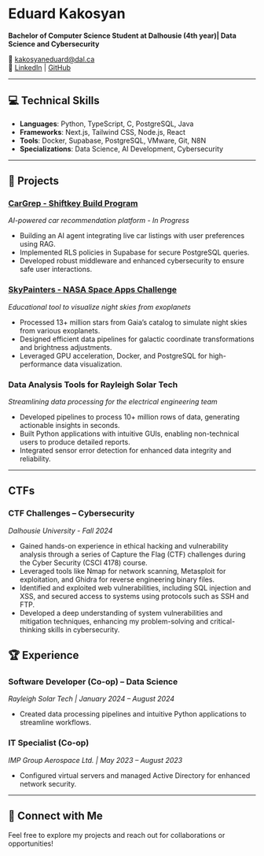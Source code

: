 # Eduard Kakosyan  
**Bachelor of Computer Science Student at Dalhousie (4th year)| Data Science and Cybersecurity**

📧 [kakosyaneduard@dal.ca](mailto:kakosyaneduard@dal.ca)  
🔗 [LinkedIn](https://linkedin.com/in/eduard-kakosyan) | [GitHub](https://github.com/EduardKakosyan)  


---

## 💻 Technical Skills  

- **Languages**: Python, TypeScript, C, PostgreSQL, Java 
- **Frameworks**: Next.js, Tailwind CSS, Node.js, React  
- **Tools**: Docker, Supabase, PostgreSQL, VMware, Git, N8N  
- **Specializations**: Data Science, AI Development, Cybersecurity

---

## 🚀 Projects  

### [CarGrep - Shiftkey Build Program](https://www.cargrep.com)
*AI-powered car recommendation platform - In Progress*  
- Building an AI agent integrating live car listings with user preferences using RAG.  
- Implemented RLS policies in Supabase for secure PostgreSQL queries.  
- Developed robust middleware and enhanced cybersecurity to ensure safe user interactions.  

### [SkyPainters - NASA Space Apps Challenge](https://skypainter.fly.dev)  
*Educational tool to visualize night skies from exoplanets*  
- Processed 13+ million stars from Gaia’s catalog to simulate night skies from various exoplanets.  
- Designed efficient data pipelines for galactic coordinate transformations and brightness adjustments.  
- Leveraged GPU acceleration, Docker, and PostgreSQL for high-performance data visualization.  

### Data Analysis Tools for Rayleigh Solar Tech  
*Streamlining data processing for the electrical engineering team*  
- Developed pipelines to process 10+ million rows of data, generating actionable insights in seconds.  
- Built Python applications with intuitive GUIs, enabling non-technical users to produce detailed reports.  
- Integrated sensor error detection for enhanced data integrity and reliability.  

---

## CTFs

### CTF Challenges – Cybersecurity
*Dalhousie University - Fall 2024*
- Gained hands-on experience in ethical hacking and vulnerability analysis through a series of Capture the Flag (CTF) challenges during the Cyber Security (CSCI 4178) course.
- Leveraged tools like Nmap for network scanning, Metasploit for exploitation, and Ghidra for reverse engineering binary files.
- Identified and exploited web vulnerabilities, including SQL injection and XSS, and secured access to systems using protocols such as SSH and FTP.
- Developed a deep understanding of system vulnerabilities and mitigation techniques, enhancing my problem-solving and critical-thinking skills in cybersecurity.

## 🏆 Experience  

### Software Developer (Co-op) – Data Science  
*Rayleigh Solar Tech | January 2024 – August 2024*  
- Created data processing pipelines and intuitive Python applications to streamline workflows.  

### IT Specialist (Co-op)  
*IMP Group Aerospace Ltd. | May 2023 – August 2023*  
- Configured virtual servers and managed Active Directory for enhanced network security.  

---
## 🔗 Connect with Me  

Feel free to explore my projects and reach out for collaborations or opportunities!  
<!--
**EduardKakosyan/EduardKakosyan** is a ✨ _special_ ✨ repository because its `README.md` (this file) appears on your GitHub profile.

Here are some ideas to get you started:

- 🔭 I’m currently working on ...
- 🌱 I’m currently learning ...
- 👯 I’m looking to collaborate on ...
- 🤔 I’m looking for help with ...
- 💬 Ask me about ...
- 📫 How to reach me: ...
- 😄 Pronouns: ...
- ⚡ Fun fact: ...
-->

